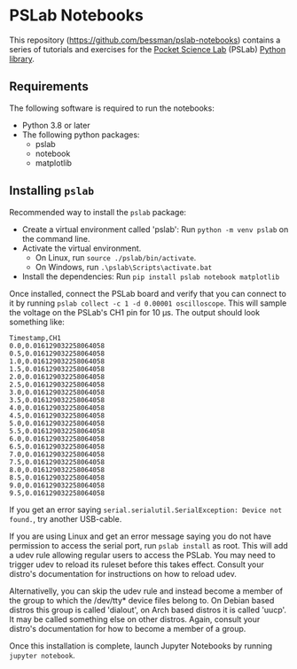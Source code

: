 # PSLab Notebooks

This repository (https://github.com/bessman/pslab-notebooks) contains a series of tutorials and exercises for the [Pocket Science Lab](https://pslab.io) (PSLab) [Python library](https://github.com/fossasia/pslab-python).

## Requirements

The following software is required to run the notebooks:

- Python 3.8 or later
- The following python packages:
  - pslab
  - notebook
  - matplotlib

## Installing `pslab`

Recommended way to install the `pslab` package:

- Create a virtual environment called 'pslab': Run `python -m venv pslab` on the command line.
- Activate the virtual environment.
  - On Linux, run `source ./pslab/bin/activate`.
  - On Windows, run `.\pslab\Scripts\activate.bat`
- Install the dependencies: Run `pip install pslab notebook matplotlib`

Once installed, connect the PSLab board and verify that you can connect to it by running `pslab collect -c 1 -d 0.00001 oscilloscope`. This will sample the voltage on the PSLab's CH1 pin for 10 µs. The output should look something like:

```
Timestamp,CH1
0.0,0.016129032258064058
0.5,0.016129032258064058
1.0,0.016129032258064058
1.5,0.016129032258064058
2.0,0.016129032258064058
2.5,0.016129032258064058
3.0,0.016129032258064058
3.5,0.016129032258064058
4.0,0.016129032258064058
4.5,0.016129032258064058
5.0,0.016129032258064058
5.5,0.016129032258064058
6.0,0.016129032258064058
6.5,0.016129032258064058
7.0,0.016129032258064058
7.5,0.016129032258064058
8.0,0.016129032258064058
8.5,0.016129032258064058
9.0,0.016129032258064058
9.5,0.016129032258064058
```

If you get an error saying `serial.serialutil.SerialException: Device not found.`, try another USB-cable.

If you are using Linux and get an error message saying you do not have permission to access the serial port, run `pslab install` as root. This will add a udev rule allowing regular users to access the PSLab. You may need to trigger udev to reload its ruleset before this takes effect. Consult your distro's documentation for instructions on how to reload udev.

Alternativelly, you can skip the udev rule and instead become a member of the group to which the /dev/tty* device files belong to. On Debian based distros this group is called 'dialout', on Arch based distros it is called 'uucp'. It may be called something else on other distros. Again, consult your distro's documentation for how to become a member of a group.

Once this installation is complete, launch Jupyter Notebooks by running `jupyter notebook`.

